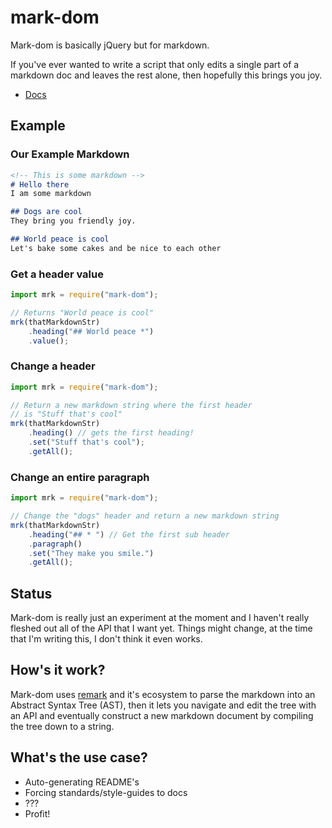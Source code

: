 # mark-dom

Mark-dom is basically jQuery but for markdown. 

If you've ever wanted to write a script that only edits a single part of a markdown doc and leaves the rest alone, then hopefully this brings you joy.

* [Docs](https://flaque.github.io/mark-dom/MarkdownNode.html)

## Example 

### Our Example Markdown
``` markdown
<!-- This is some markdown -->
# Hello there
I am some markdown

## Dogs are cool
They bring you friendly joy.

## World peace is cool
Let's bake some cakes and be nice to each other
```

### Get a header value
``` js
import mrk = require("mark-dom");

// Returns "World peace is cool"
mrk(thatMarkdownStr)
    .heading("## World peace *")
    .value();
```

### Change a header
``` js
import mrk = require("mark-dom");

// Return a new markdown string where the first header 
// is "Stuff that's cool"
mrk(thatMarkdownStr)
    .heading() // gets the first heading!
    .set("Stuff that's cool");
    .getAll();
```

### Change an entire paragraph
``` js 
import mrk = require("mark-dom");

// Change the "dogs" header and return a new markdown string
mrk(thatMarkdownStr)
    .heading("## * ") // Get the first sub header
    .paragraph()
    .set("They make you smile.")
    .getAll();
```



## Status
Mark-dom is really just an experiment at the moment and I haven't really fleshed out all of the API that I want yet. Things might change, at the time that I'm writing this, I don't think it even works.

## How's it work? 
Mark-dom uses [remark](https://github.com/wooorm/remark/tree/master/packages/remark) and it's ecosystem to parse the markdown into an Abstract Syntax Tree (AST), then it lets you navigate and edit the tree with an API and eventually construct a new markdown document by compiling the tree down to a string.

## What's the use case?
* Auto-generating README's
* Forcing standards/style-guides to docs
* ???
* Profit!
